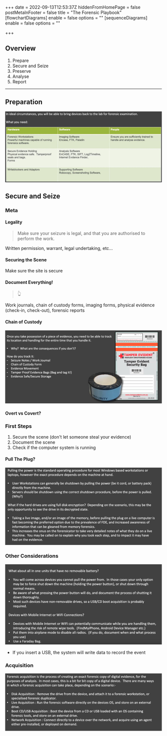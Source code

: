 +++
date = 2022-09-13T12:53:37Z
hiddenFromHomePage = false
postMetaInFooter = false
title = "The Forensic Playbook"
[flowchartDiagrams]
enable = false
options = ""
[sequenceDiagrams]
enable = false
options = ""

+++
## Overview

1. Prepare
2. Secure and Seize
3. Preserve
4. Analyse
5. Report

***

## Preparation

![](/uploads/snipaste_2022-09-14_01-53-02.jpg)

## Secure and Seize

### Meta

#### Legality

> Make sure your seizure is legal, and that you are authorised to perform the work.

Written permission, warrant, legal undertaking, etc...

#### Securing the Scene

Make sure the site is secure

#### Document Everything!

> 👆

Work journals, chain of custody forms, imaging forms, physical evidence (check-in, check-out), forensic reports

#### Chain of Custody

![](/uploads/snipaste_2022-09-14_02-17-34.jpg)

#### Overt vs Covert?

### First Steps

1. Secure the scene (don't let someone steal your evidence)
2. Document the scene
3. Check if the computer system is running

#### Pull The Plug?

![](/uploads/snipaste_2022-09-14_02-12-13.jpg)

### Other Considerations

![](/uploads/snipaste_2022-09-14_02-15-46.jpg)

* If you insert a USB, the system will write data to record the event

### Acquisition

![](/uploads/snipaste_2022-09-14_02-19-36.jpg)
